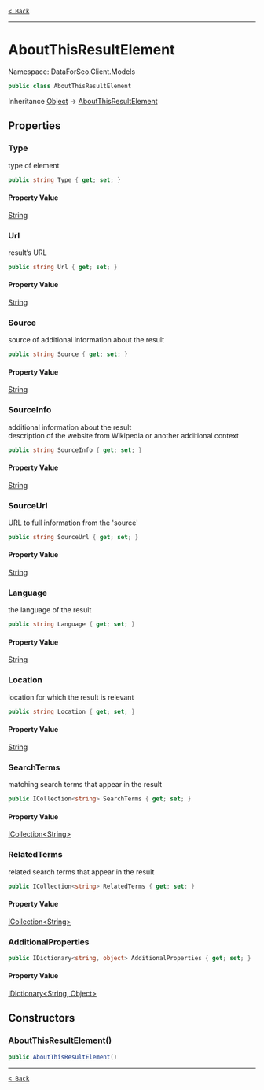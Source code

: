 [`< Back`](./)

---

# AboutThisResultElement

Namespace: DataForSeo.Client.Models

```csharp
public class AboutThisResultElement
```

Inheritance [Object](https://docs.microsoft.com/en-us/dotnet/api/system.object) → [AboutThisResultElement](./dataforseo.client.models.aboutthisresultelement)

## Properties

### **Type**

type of element

```csharp
public string Type { get; set; }
```

#### Property Value

[String](https://docs.microsoft.com/en-us/dotnet/api/system.string)<br>

### **Url**

result’s URL

```csharp
public string Url { get; set; }
```

#### Property Value

[String](https://docs.microsoft.com/en-us/dotnet/api/system.string)<br>

### **Source**

source of additional information about the result

```csharp
public string Source { get; set; }
```

#### Property Value

[String](https://docs.microsoft.com/en-us/dotnet/api/system.string)<br>

### **SourceInfo**

additional information about the result
 <br>description of the website from Wikipedia or another additional context

```csharp
public string SourceInfo { get; set; }
```

#### Property Value

[String](https://docs.microsoft.com/en-us/dotnet/api/system.string)<br>

### **SourceUrl**

URL to full information from the 'source'

```csharp
public string SourceUrl { get; set; }
```

#### Property Value

[String](https://docs.microsoft.com/en-us/dotnet/api/system.string)<br>

### **Language**

the language of the result

```csharp
public string Language { get; set; }
```

#### Property Value

[String](https://docs.microsoft.com/en-us/dotnet/api/system.string)<br>

### **Location**

location for which the result is relevant

```csharp
public string Location { get; set; }
```

#### Property Value

[String](https://docs.microsoft.com/en-us/dotnet/api/system.string)<br>

### **SearchTerms**

matching search terms that appear in the result

```csharp
public ICollection<string> SearchTerms { get; set; }
```

#### Property Value

[ICollection&lt;String&gt;](https://docs.microsoft.com/en-us/dotnet/api/system.collections.generic.icollection-1)<br>

### **RelatedTerms**

related search terms that appear in the result

```csharp
public ICollection<string> RelatedTerms { get; set; }
```

#### Property Value

[ICollection&lt;String&gt;](https://docs.microsoft.com/en-us/dotnet/api/system.collections.generic.icollection-1)<br>

### **AdditionalProperties**

```csharp
public IDictionary<string, object> AdditionalProperties { get; set; }
```

#### Property Value

[IDictionary&lt;String, Object&gt;](https://docs.microsoft.com/en-us/dotnet/api/system.collections.generic.idictionary-2)<br>

## Constructors

### **AboutThisResultElement()**

```csharp
public AboutThisResultElement()
```

---

[`< Back`](./)
